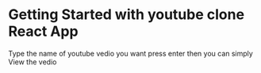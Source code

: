 
# Getting Started with youtube clone React App

Type the name of youtube vedio you want press enter then you can simply View the vedio


